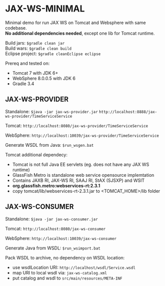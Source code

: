 # JAX-WS-MINIMAL

Minimal demo for run JAX WS on Tomcat and Websphere with same codebase.  
**No additional dependencies needed**, except one lib for Tomcat runtime.

Build jars: `$gradle clean jar`  
Build wars: `$gradle clean build`  
Eclipse project: `$gradle cleanEclipse eclipse`  

Prereq and tested on:
- Tomcat 7 with JDK 6+
- WebSphere 8.0.0.5 with JDK 6
- Gradle 3.4

## JAX-WS-PROVIDER

Standalone: `$java -jar jax-ws-provider.jar` `http://localhost:8888/jax-ws-provider/TimeServiceService`

Tomcat: `http://localhost:8080/jax-ws-provider/TimeServiceService`

WebSphere: `http://localhost:10039/jax-ws-provider/TimeServiceService`

Generate WSDL from Java: `$run_wsgen.bat`

Tomcat additional dependecy:
- Tomcat is not full Java EE servlets (eg. does not have any JAX WS runtime)
- GlassFish Metro is standalone web service opensource implemtation
- Contains JAXB RI, JAX-WS RI, SAAJ RI, StAX (SJSXP) and WSIT
- **org.glassfish.metro:webservices-rt:2.3.1**
- copy tomcat/lib/webservices-rt-2.3.1.jar to <TOMCAT_HOME>/lib folder


## JAX-WS-CONSUMER

Standalone: `$java -jar jax-ws-consumer.jar`

Tomcat: `http://localhost:8080/jax-ws-consumer`

WebSphere: `http://localhost:10039/jax-ws-consumer`

Generate Java from WSDL: `$run_wsimport.bat`

Pack WSDL to archive, no dependency on WSDL location:
- use wsdlLocation URI: `http://localhost/wsdl/Service.wsdl`
- map URI to local wsdl via: `jax-ws-catalog.xml`
- put catalog and wsdl to `src/main/resources/META-INF`
